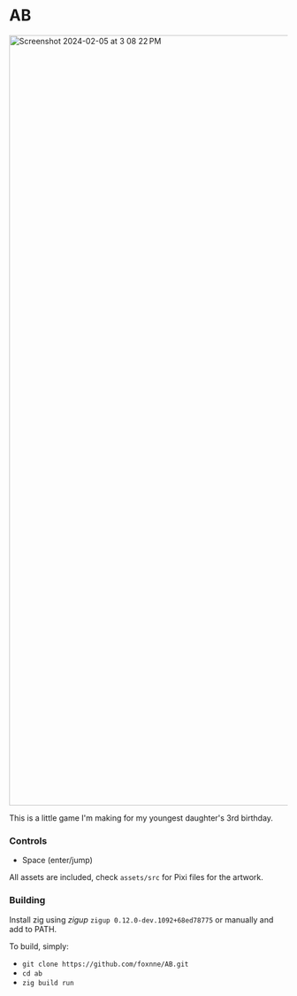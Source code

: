 # AB
<img width="1392" alt="Screenshot 2024-02-05 at 3 08 22 PM" src="https://github.com/foxnne/AB/assets/49629865/237e3a15-645b-4b94-8df8-364fe8b2716c">

This is a little game I'm making for my youngest daughter's 3rd birthday. 

### Controls
- Space (enter/jump)

All assets are included, check `assets/src` for Pixi files for the artwork.

### Building

Install zig using *zigup* `zigup 0.12.0-dev.1092+68ed78775` or manually and add to PATH.

To build, simply:
- `git clone https://github.com/foxnne/AB.git`
- `cd ab`
- `zig build run`

